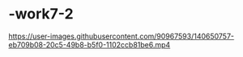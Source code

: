 # -work7-2

https://user-images.githubusercontent.com/90967593/140650757-eb709b08-20c5-49b8-b5f0-1102ccb81be6.mp4

